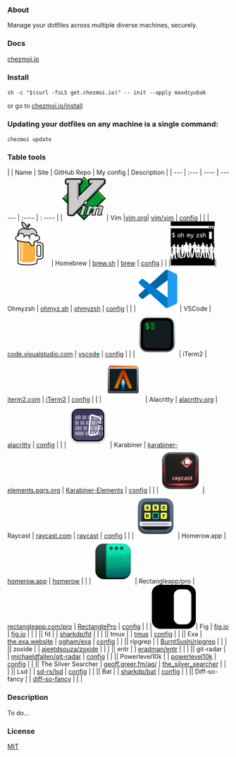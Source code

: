 ### About
Manage your dotfiles across multiple diverse machines, securely.

### Docs
[chezmoi.io](https://chezmoi.io/)

### Install
```
sh -c "$(curl -fsLS get.chezmoi.io)" -- init --apply maxdzyubak
```
or go to
[chezmoi.io/install](https://www.chezmoi.io/install/)
### Updating your dotfiles on any machine is a single command:
```
chezmoi update
```
### Table tools
| | Name | Site | GitHub Repo | My config | Description |
| --- | :--- | ---- | ------ | :---- | : ---- |
|![](assets/img/vim.svg)| Vim |[vim.org](https://www.vim.org/)| [vim/vim](https://github.com/vim/vim) | [config](https://github.com/maxdzyubak/dotfiles/tree/main/dot_vim) | |
|![](assets/img/brew.svg)| Homebrew | [brew.sh](https://brew.sh/]) | [brew](https://github.com/Homebrew/brew) | [config](https://github.com/maxdzyubak/dotfiles/blob/main/Brewfile) | |
|![](assets/img/ohmyzsh.svg)| Ohmyzsh | [ohmyz.sh](https://ohmyz.sh/) | [ohmyzsh](https://github.com/ohmyzsh/ohmyzsh) | [config](https://github.com/maxdzyubak/dotfiles/blob/main/dot_zshrc) | |
|![](assets/img/vscode.svg)| VSCode | [code.visualstudio.com](https://code.visualstudio.com/) | [vscode](https://github.com/Microsoft/vscode/) | [config](https://github.com/maxdzyubak/dotfiles/tree/main/private_Library/private_Application%20Support/private_Code/User) | |
|![](assets/img/iterm2.svg)| iTerm2 | [iterm2.com](https://iterm2.com/) | [iTerm2](https://github.com/gnachman/iTerm2) | [config](https://github.com/maxdzyubak/dotfiles/tree/main/iterm2) | |
|![](assets/img/alacritty-logo.svg)| Alacritty | [alacritty.org](https://alacritty.org/) | [alacritty](https://github.com/alacritty/alacritty) | [config](https://github.com/maxdzyubak/dotfiles/blob/main/dot_config/alacritty/alacritty.yml) | |
|![](assets/img/karabiner.svg)| Karabiner | [karabiner-elements.pqrs.org](https://karabiner-elements.pqrs.org/) | [Karabiner-Elements](https://github.com/pqrs-org/Karabiner-Elements) | [config](https://github.com/maxdzyubak/dotfiles/blob/main/dot_config/private_karabiner/private_karabiner.json) | |
|![](assets/img/raycast.svg)| Raycast | [raycast.com](https://www.raycast.com/) | [raycast](https://github.com/raycast) | [config](https://github.com/maxdzyubak/dotfiles/tree/main/dot_config/raycast) | |
|![](assets/img/homerow.svg)| Homerow.app | [homerow.app](https://www.homerow.app/) | [homerow](https://github.com/dexterleng/homerow) | |
|![](assets/img/rectanglepro.svg)| Rectangleapp/pro | [rectangleapp.com/pro](https://rectangleapp.com/pro) | [RectanglePro](https://github.com/rxhanson/RectanglePro-Community) | [config](https://github.com/maxdzyubak/dotfiles/blob/main/dot_config/RectangleProConfig.json) | |
|![](assets/img/fig.svg)| Fig | [fig.io](https://fig.io/) | [fig.io](https://github.com/withfig) |  | |
|![]()| fd | | [sharkdp/fd](https://github.com/sharkdp/fd) | | |
|![]()| tmux | | [tmux](https://github.com/tmux/tmux) | [config](https://github.com/maxdzyubak/dotfiles/blob/main/dot_config/tmux/tmux.conf.local) | |
|![]()| Exa | [the.exa.website](https://the.exa.website/) | [ogham/exa](https://github.com/ogham/exa) | [config](https://github.com/maxdzyubak/dotfiles/blob/main/dot_zshrc) | |
|![]()| ripgrep | | [BurntSushi/ripgrep](https://github.com/BurntSushi/ripgrep) | | |
|![]()| zoxide | | [ajeetdsouza/zoxide](https://github.com/ajeetdsouza/zoxide) | | |
|![]()| entr | | [eradman/entr](https://github.com/eradman/entr) | | |
|![]()| git-radar | | [michaeldfallen/git-radar](https://github.com/michaeldfallen/git-radar) | [config](https://github.com/maxdzyubak/dotfiles/blob/main/dot_zshrc#L89) | |
|![]()| Powerlevel10k | []() | [powerlevel10k](https://github.com/romkatv/powerlevel10k) | [config](https://github.com/maxdzyubak/dotfiles/blob/main/dot_p10k.zsh) | |
|![]()| The Silver Searcher | [geoff.greer.fm/ag/](https://geoff.greer.fm/ag/) | [the_silver_searcher](https://github.com/ggreer/the_silver_searcher) | | |
|![]()| Lsd | []() | [sd-rs/lsd](https://github.com/lsd-rs/lsd) | [config](https://github.com/maxdzyubak/dotfiles/blob/main/dot_zshrc) | |
|![]()| Bat | []() | [sharkdp/bat](https://github.com/sharkdp/bat) | [config](https://github.com/maxdzyubak/dotfiles/blob/main/dot_zshrc) | |
|![]()| Diff-so-fancy | []() | [diff-so-fancy](https://github.com/so-fancy/diff-so-fancy) | | |

### Description
To do...

### License
[MIT](https://opensource.org/license/mit/)
